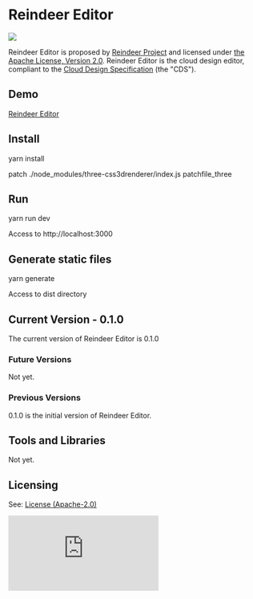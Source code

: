 # Reindeer Editor


![](https://reindeer.tech/assets/img/Reindeer_Color.png)

Reindeer Editor is proposed by [Reindeer Project](https://reindeer.tech) and licensed under [the Apache License, Version 2.0]((https://github.com/reindeer-project/CloudDesign-Specification/blob/master/LICENSE)).
Reindeer Editor is the cloud design editor, compliant to the [Cloud Design Specification](https://docs.reindeer.tech/) (the "CDS").

## Demo

[Reindeer Editor](https://editor.reindeer.tech/)

## Install

yarn install

patch ./node_modules/three-css3drenderer/index.js patchfile_three

## Run

yarn run dev

Access to http://localhost:3000

## Generate static files

yarn generate

Access to dist directory


## Current Version - 0.1.0

The current version of Reindeer Editor is 0.1.0

### Future Versions

Not yet.

### Previous Versions

0.1.0 is the initial version of Reindeer Editor.

## Tools and Libraries

Not yet.

## Licensing

See: [License (Apache-2.0)](https://github.com/reindeer-project/CloudDesign-Specification/blob/master/LICENSE)

![Analytics](https://ga-beacon.appspot.com/UA-119014319-4/readme.md?pixel)
